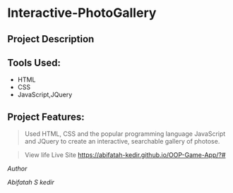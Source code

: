 # Interactive-PhotoGallery

## Project Description

## Tools Used:

* HTML
* CSS 
* JavaScript,JQuery

## Project Features:
> Used HTML, CSS and the popular programming language JavaScript and JQuery to create an interactive, searchable gallery of photose.

> View life Live Site https://abifatah-kedir.github.io/OOP-Game-App/?#

*Author*

*Abifatah S kedir*
